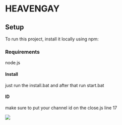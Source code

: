 # HEAVENGAY

## Setup
To run this project, install it locally using npm:
 
### Requirements
node.js

#### Install
just run the install.bat and after that run start.bat


#### ID
make sure to put your channel id on the close.js line 17
<div align="left"><img src="https://cdn.discordapp.com/attachments/748276339605373124/808313954048540682/unknown.png"></div><div align="center">

